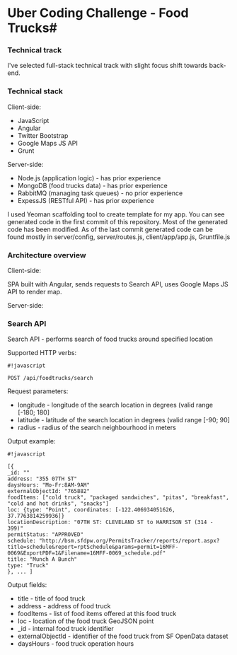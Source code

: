 # Uber Coding Challenge - Food Trucks#


### Technical track ###

I've selected full-stack technical track with slight focus shift towards back-end.

### Technical stack ###

Client-side:

* JavaScript
* Angular
* Twitter Bootstrap
* Google Maps JS API
* Grunt

Server-side:

* Node.js (application logic) - has prior experience
* MongoDB (food trucks data) - has prior experience
* RabbitMQ (managing task queues) - no prior experience
* ExpessJS (RESTful API) - has prior experience

I used Yeoman scaffolding tool to create template for my app. You can see generated code in the first commit of this repository. Most of the generated code has been modified. As of the last commit generated code can be found mostly in server/config, server/routes.js, client/app/app.js, Gruntfile.js

### Architecture overview ###

Client-side:

SPA built with Angular, sends requests to Search API, uses Google Maps JS API to render map.

Server-side:



### Search API ###

Search API - performs search of food trucks around specified location

Supported HTTP verbs:

```
#!javascript

POST /api/foodtrucks/search
```
Request parameters:

* longitude - longitude of the search location in degrees (valid range [-180; 180]
* latitude - latitude of the search location in degrees (valid range [-90; 90]
* radius - radius of the search neighbourhood in meters

Output example:

```
#!javascript

[{
_id: ""
address: "355 07TH ST"
daysHours: "Mo-Fr:8AM-9AM"
externalObjectId: "765882"
foodItems: ["cold truck", "packaged sandwiches", "pitas", "breakfast", "cold and hot drinks", "snacks"]
loc: {type: "Point", coordinates: [-122.406934051626, 37.7763814259936]}
locationDescription: "07TH ST: CLEVELAND ST to HARRISON ST (314 - 399)"
permitStatus: "APPROVED"
schedule: "http://bsm.sfdpw.org/PermitsTracker/reports/report.aspx?title=schedule&report=rptSchedule&params=permit=16MFF-0069&ExportPDF=1&Filename=16MFF-0069_schedule.pdf"
title: "Munch A Bunch"
type: "Truck"
}, ... ]
```

Output fields:

* title - title of food truck
* address - address of food truck
* foodItems - list of food items offered at this food truck
* loc - location of the food truck GeoJSON point
* _id - internal food truck identifier
* externalObjectId - identifier of the food truck from SF OpenData dataset
* daysHours - food truck operation hours